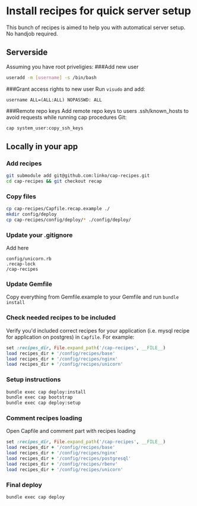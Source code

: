 # Install recipes for quick server setup
This bunch of recipes is aimed to help you with automatical server setup. No handjob required.

## Serverside
Assuming you have root priveligies:
###Add new user
```bash
useradd -m [username] -s /bin/bash
```
###Grant access rights to new user 
Run `visudo` and add:
```
username ALL=(ALL:ALL) NOPASSWD: ALL
```
###Remote repo keys 
Add remote repo keys to users .ssh/known_hosts to avoid requests while running cap procedures
Git:
```bash
cap system_user:copy_ssh_keys
```

## Locally in your app
### Add recipes
```bash
git submodule add git@github.com:linko/cap-recipes.git
cd cap-recipes && git checkout recap
```

### Copy files
```bash
cp cap-recipes/Capfile.recap.example ./
mkdir config/deploy
cp cap-recipes/config/deploy/* ./config/deploy/
```

### Update your .gitignore
Add here
```
config/unicorn.rb
.recap-lock
/cap-recipes
```

### Update Gemfile
Copy everything from Gemfile.example to your Gemfile and run `bundle install`

### Check needed recipes to be included
Verify you'd included correct recipes for your application (i.e. mysql recipe for application on postgres) in `Capfile`. For example:
```ruby
set :recipes_dir, File.expand_path('/cap-recipes', __FILE__)
load recipes_dir + '/config/recipes/base'
load recipes_dir + '/config/recipes/nginx'
load recipes_dir + '/config/recipes/unicorn'
```

### Setup instructions

```bash
bundle exec cap deploy:install
bundle exec cap bootstrap
bundle exec cap deploy:setup
```

### Comment recipes loading
Open Capfile and comment part with recipes loading
```ruby
set :recipes_dir, File.expand_path('/cap-recipes', __FILE__)
load recipes_dir + '/config/recipes/base'
load recipes_dir + '/config/recipes/nginx'
load recipes_dir + '/config/recipes/postgresql'
load recipes_dir + '/config/recipes/rbenv'
load recipes_dir + '/config/recipes/unicorn'
```
### Final deploy

```bash
bundle exec cap deploy
```
